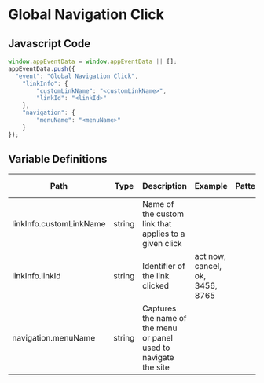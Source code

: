 # Global Navigation Click

### 

## Javascript Code
```js
window.appEventData = window.appEventData || [];
appEventData.push({
  "event": "Global Navigation Click",
    "linkInfo": {
        "customLinkName": "<customLinkName>",
        "linkId": "<linkId>"
    },
    "navigation": {
        "menuName": "<menuName>"
    }
});
```

## Variable Definitions

|Path|Type|Description|Example|Pattern|Min Length|Max Length|Minimum|Maximum|Multiple Of|
| --- | --- | --- | --- | --- | --- | --- | --- | --- | --- |
|linkInfo.customLinkName|string|Name of the custom link that applies to a given click||||||||
|linkInfo.linkId|string|Identifier of the link clicked|act now, cancel, ok, 3456, 8765|||||||
|navigation.menuName|string|Captures the name of the menu or panel used to navigate the site||||||||




